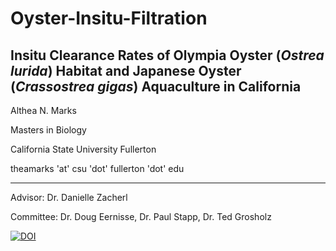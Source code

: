 # Oyster-Insitu-Filtration

## Insitu Clearance Rates of Olympia Oyster (*Ostrea lurida*) Habitat and Japanese Oyster (*Crassostrea gigas*) Aquaculture in California

Althea N. Marks

Masters in Biology

California State University Fullerton

theamarks 'at' csu 'dot' fullerton 'dot' edu

-----------

Advisor: Dr. Danielle Zacherl

Committee: Dr. Doug Eernisse, Dr. Paul Stapp, Dr. Ted Grosholz



[![DOI](https://zenodo.org/badge/211166776.svg)](https://zenodo.org/badge/latestdoi/211166776)




